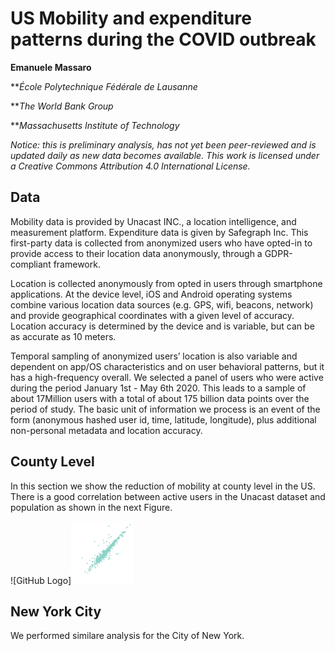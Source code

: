 # US Mobility and expenditure patterns during the COVID outbreak

**Emanuele Massaro**

***École Polytechnique Fédérale de Lausanne*

***The World Bank Group* 

***Massachusetts Institute of Technology*

*Notice: this is preliminary analysis, has not yet been peer-reviewed and is updated daily as new data becomes available. This work is licensed under a Creative Commons Attribution 4.0 International License.*     


## Data

Mobility data is provided by Unacast INC., a location intelligence, and measurement platform.  Expenditure data is given by Safegraph Inc.
This first-party data is collected from anonymized users who have opted-in to provide access to their location data anonymously, through a GDPR-compliant framework.

Location is collected anonymously from opted in users through smartphone applications. 
At the device level, iOS and Android operating systems combine various location data sources (e.g. GPS, wifi, beacons, network) and provide geographical coordinates with a given level of accuracy. 
Location accuracy is determined by the device and is variable, but can be as accurate as 10 meters.

Temporal sampling of anonymized users’ location is also variable and dependent on app/OS characteristics and on user behavioral patterns, but it has a high-frequency overall. 
We selected a panel of users who were active during the period January 1st - May 6th 2020. This leads to a sample of about 17Million users with a total of about 175 billion data points over the period of study. 
The basic unit of information we process is an event of the form (anonymous hashed user id, time, latitude, longitude), plus additional non-personal metadata and location accuracy.  


## County Level

In this section we show the reduction of mobility at county level in the US. There is a good correlation between active users in the Unacast dataset and population as shown in the next Figure.

![GitHub Logo]<img src="Figures/corrPop.png" width="100" height="100">


## New York City
We performed similare analysis for the City of New York.
